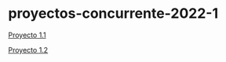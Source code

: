 # proyectos-concurrente-2022-1

[Proyecto 1.1](./serial/tetris_player)

[Proyecto 1.2](./parallelism/tetris_player)
